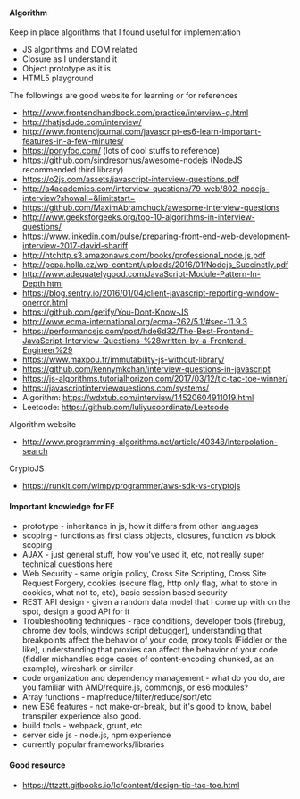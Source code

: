 #### Algorithm


Keep in place algorithms that I found useful for implementation

* JS algorithms and DOM related
* Closure as I understand it
* Object.prototype as it is
* HTML5 playground


The followings are good website for learning or for references

* http://www.frontendhandbook.com/practice/interview-q.html
* http://thatjsdude.com/interview/
* http://www.frontendjournal.com/javascript-es6-learn-important-features-in-a-few-minutes/
* https://ponyfoo.com/ (lots of cool stuffs to reference)
* https://github.com/sindresorhus/awesome-nodejs (NodeJS recommended third library)
* https://o2js.com/assets/javascript-interview-questions.pdf
* http://a4academics.com/interview-questions/79-web/802-nodejs-interview?showall=&limitstart=
* https://github.com/MaximAbramchuck/awesome-interview-questions
* http://www.geeksforgeeks.org/top-10-algorithms-in-interview-questions/
* https://www.linkedin.com/pulse/preparing-front-end-web-development-interview-2017-david-shariff
* http://htchttp.s3.amazonaws.com/books/professional_node.js.pdf
* http://pepa.holla.cz/wp-content/uploads/2016/01/Nodejs_Succinctly.pdf
* http://www.adequatelygood.com/JavaScript-Module-Pattern-In-Depth.html
* https://blog.sentry.io/2016/01/04/client-javascript-reporting-window-onerror.html
* https://github.com/getify/You-Dont-Know-JS
* http://www.ecma-international.org/ecma-262/5.1/#sec-11.9.3
* https://performancejs.com/post/hde6d32/The-Best-Frontend-JavaScript-Interview-Questions-%28written-by-a-Frontend-Engineer%29
* https://www.maxpou.fr/immutability-js-without-library/
* https://github.com/kennymkchan/interview-questions-in-javascript
* https://js-algorithms.tutorialhorizon.com/2017/03/12/tic-tac-toe-winner/
* https://javascriptinterviewquestions.com/systems/
* Algorithm: https://wdxtub.com/interview/14520604911019.html
* Leetcode: https://github.com/luliyucoordinate/Leetcode


Algorithm website
* http://www.programming-algorithms.net/article/40348/Interpolation-search

CryptoJS
* https://runkit.com/wimpyprogrammer/aws-sdk-vs-cryptojs

#### Important knowledge for FE

* prototype - inheritance in js, how it differs from other languages
* scoping - functions as first class objects, closures, function vs block scoping
* AJAX - just general stuff, how you've used it, etc, not really super technical questions here
* Web Security - same origin policy, Cross Site Scripting, Cross Site Request Forgery, cookies (secure flag, http only flag, what to store in cookies, what not to, etc), basic session based security
* REST API design - given a random data model that I come up with on the spot, design a good API for it
* Troubleshooting techniques - race conditions, developer tools (firebug, chrome dev tools, windows script debugger), understanding that breakpoints affect the behavior of your code, proxy tools (Fiddler or the like), understanding that proxies can affect the behavior of your code (fiddler mishandles edge cases of content-encoding chunked, as an example), wireshark or similar
* code organization and dependency management - what do you do, are you familiar with AMD/require.js, commonjs, or es6 modules?
* Array functions - map/reduce/filter/reduce/sort/etc
* new ES6 features - not make-or-break, but it's good to know, babel transpiler experience also good.
* build tools - webpack, grunt, etc
* server side js - node.js, npm experience
* currently popular frameworks/libraries

#### Good resource

* https://ttzztt.gitbooks.io/lc/content/design-tic-tac-toe.html